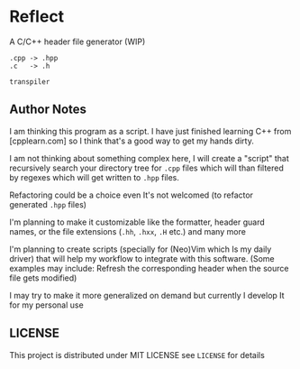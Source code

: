 # Reflect

A C/C++ header file generator (WIP)

```
.cpp -> .hpp
.c   -> .h

transpiler
```

## Author Notes

I am thinking this program as a script. I have just finished learning C++ from
[cpplearn.com] so I think that's a good way to get my hands dirty.

I am not thinking about something complex here, I will create a "script" that
recursively search your directory tree for `.cpp` files which will than filtered
by regexes which will get written to `.hpp` files.

Refactoring could be a choice even It's not welcomed (to refactor generated
`.hpp` files)

I'm planning to make it customizable like the formatter, header guard names, or
the file extensions (`.hh`, `.hxx`, `.H` etc.) and many more

I'm planning to create scripts (specially for (Neo)Vim which Is my daily driver)
that will help my workflow to integrate with this software. (Some examples may
include: Refresh the corresponding header when the source file gets modified)

I may try to make it more generalized on demand but currently I develop It for
my personal use

## LICENSE

This project is distributed under MIT LICENSE see `LICENSE` for details

